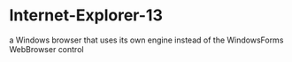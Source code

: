 # Internet-Explorer-13
a Windows browser that uses its own engine instead of the WindowsForms WebBrowser control
